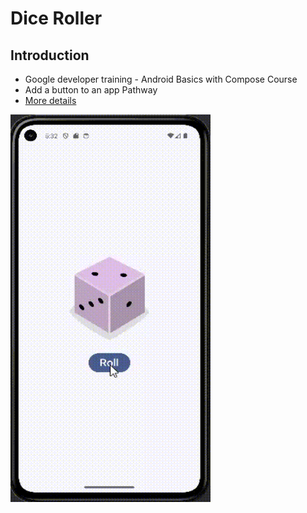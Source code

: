 
# Dice Roller

## Introduction
- Google developer training - Android Basics with Compose Course
- Add a button to an app Pathway
- [More details](https://github.com/google-developer-training/basic-android-kotlin-compose-training-dice-roller)



<p align="left">  <img src="https://github.com/Sajeewamalith/Dice_Roller_App/blob/master/dice_roll_demo.gif"  width="320" height="620"/> </p>
